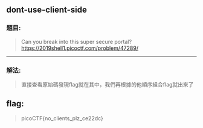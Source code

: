 ## dont-use-client-side
### 題目:
>Can you break into this super secure portal? https://2019shell1.picoctf.com/problem/47289/
***


### 解法:
>直接查看原始碼發現flag就在其中，我們再根據的他順序組合flag就出來了


## flag:
>picoCTF{no_clients_plz_ce22dc}